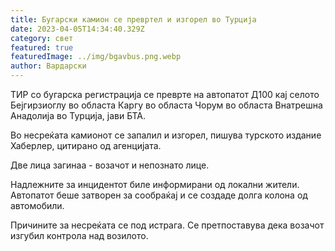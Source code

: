 ```yaml
---
title: Бугарски камион се превртел и изгорел во Турција
date: 2023-04-05T14:34:40.329Z
category: свет
featured: true
featuredImage: ../img/bgavbus.png.webp
author: Вардарски
---
```


ТИР со бугарска регистрација се преврте на автопатот Д100 кај селото Бејгирзиоглу во областа Каргу во областа Чорум во областа Внатрешна Анадолија во Турција, јави БТА.

Во несреќата камионот се запалил и изгорел, пишува турското издание Хаберлер, цитирано од агенцијата.

Две лица загинаа - возачот и непознато лице.

Надлежните за инцидентот биле информирани од локални жители. Автопатот беше затворен за сообраќај и се создаде долга колона од автомобили.

Причините за несреќата се под истрага. Се претпоставува дека возачот изгубил контрола над возилото.
